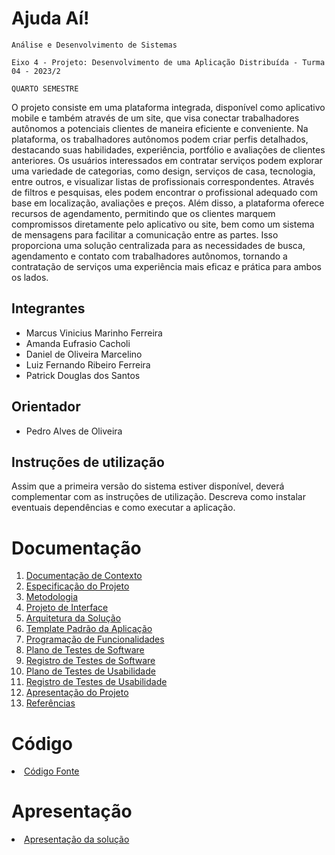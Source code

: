 # Ajuda Aí!

`Análise e Desenvolvimento de Sistemas`

`Eixo 4 - Projeto: Desenvolvimento de uma Aplicação Distribuída - Turma 04 - 2023/2`

`QUARTO SEMESTRE`

O projeto consiste em uma plataforma integrada, disponível como aplicativo mobile e também através de um site, que visa conectar trabalhadores autônomos a potenciais clientes de maneira eficiente e conveniente. Na plataforma, os trabalhadores autônomos podem criar perfis detalhados, destacando suas habilidades, experiência, portfólio e avaliações de clientes anteriores. Os usuários interessados em contratar serviços podem explorar uma variedade de categorias, como design, serviços de casa, tecnologia, entre outros, e visualizar listas de profissionais correspondentes. Através de filtros e pesquisas, eles podem encontrar o profissional adequado com base em localização, avaliações e preços. Além disso, a plataforma oferece recursos de agendamento, permitindo que os clientes marquem compromissos diretamente pelo aplicativo ou site, bem como um sistema de mensagens para facilitar a comunicação entre as partes. Isso proporciona uma solução centralizada para as necessidades de busca, agendamento e contato com trabalhadores autônomos, tornando a contratação de serviços uma experiência mais eficaz e prática para ambos os lados.

## Integrantes

* Marcus Vinicius Marinho Ferreira
* Amanda Eufrasio Cacholi
* Daniel de Oliveira Marcelino
* Luiz Fernando Ribeiro Ferreira
* Patrick Douglas dos Santos

## Orientador

* Pedro Alves de Oliveira

## Instruções de utilização

Assim que a primeira versão do sistema estiver disponível, deverá complementar com as instruções de utilização. Descreva como instalar eventuais dependências e como executar a aplicação.

# Documentação

<ol>
<li><a href="docs/01-Documentação de Contexto.md"> Documentação de Contexto</a></li>
<li><a href="docs/02-Especificação do Projeto.md"> Especificação do Projeto</a></li>
<li><a href="docs/03-Metodologia.md"> Metodologia</a></li>
<li><a href="docs/04-Projeto de Interface.md"> Projeto de Interface</a></li>
<li><a href="docs/05-Arquitetura da Solução.md"> Arquitetura da Solução</a></li>
<li><a href="docs/06-Template Padrão da Aplicação.md"> Template Padrão da Aplicação</a></li>
<li><a href="docs/07-Programação de Funcionalidades.md"> Programação de Funcionalidades</a></li>
<li><a href="docs/08-Plano de Testes de Software.md"> Plano de Testes de Software</a></li>
<li><a href="docs/09-Registro de Testes de Software.md"> Registro de Testes de Software</a></li>
<li><a href="docs/10-Plano de Testes de Usabilidade.md"> Plano de Testes de Usabilidade</a></li>
<li><a href="docs/11-Registro de Testes de Usabilidade.md"> Registro de Testes de Usabilidade</a></li>
<li><a href="docs/12-Apresentação do Projeto.md"> Apresentação do Projeto</a></li>
<li><a href="docs/13-Referências.md"> Referências</a></li>
</ol>

# Código

<li><a href="src/README.md"> Código Fonte</a></li>

# Apresentação

<li><a href="presentation/README.md"> Apresentação da solução</a></li>
